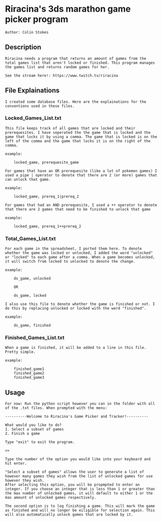 # Riracina's 3ds marathon game picker program

    Author: Colin Stokes

## Description

    Riracina needs a program that returns an amount of games from the total games list that aren't locked or finished. This program manages the games list and returns random games for her.

    See the stream here!: https://www.twitch.tv/riracina

## File Explainations

    I created some database files. Here are the explainations for the conventions used in these files.

### Locked_Games_List.txt

    This file keeps track of all games that are locked and their prerequesites. I have seperated the the game that is locked and the game that locks it by using a comma. The game that is locked is on the left of the comma and the game that locks it is on the right of the comma.

    example: 

        locked_game, prerequesite_game
    
    For games that have an OR prerequesite (like a lot of pokemon games) I used a pipe | operator to denote that there are 2 (or more) games that can unlock that game.

    example:

        locked_game, prereq_1|prereq_2
    
    For games that had an AND prerequesite, I used a ++ operator to denote that there are 2 games that need to be finished to unlock that game

    example:

        locked_game, prereq_1++prereq_2

### Total_Games_List.txt

    For each game in the spreadsheet, I ported them here. To denote whether the game was locked or unlocked, I added the word "unlocked" or "locked" to each game after a comma. When a game becomes unlocked, it will switch from locked to unlocked to denote the change. 

    example:

        ds_game, unlocked

        OR

        ds_game, locked

    I also use this file to denote whether the game is finished or not. I do this by replacing unlocked or locked with the word "finished".

    example:

        ds_game, finished

### Finished_Games_List.txt

    When a game is finished, it will be added to a line in this file. Pretty simple.

    example:

        finished_game1
        finished_game2
        finished_game3

## Usage

    For now: Run the python script however you can in the folder with all of the .txt files. When prompted with the menu:

    ----------Welcome to Riracina's Game Picker and Tracker!----------

    What would you like to do?
    1. Select a subset of games
    2. Finish a game
    
    Type "exit" to exit the program.

    >> 

    Type the number of the option you would like into your keyboard and hit enter.

    "Select a subset of games" allows the user to generate a list of however many games they wish from the list of unlocked games for use however they wish.
    After selecting this option, you will be propmpted to enter an integer. If you choose an integer that is less than 1 or greater than the max number of unlocked games, it will default to either 1 or the max amount of unlocked games respectively.

    The second option is to log finishing a game. This will mark the game as finished and will no longer be eiligible for selection again. This will also automatically unlock games that are locked by it. 
